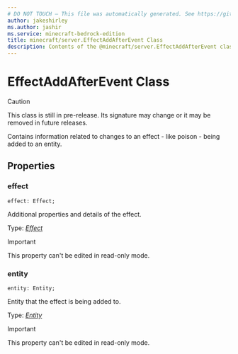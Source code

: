 ```yaml
---
# DO NOT TOUCH — This file was automatically generated. See https://github.com/mojang/minecraftapidocsgenerator to modify descriptions, examples, etc.
author: jakeshirley
ms.author: jashir
ms.service: minecraft-bedrock-edition
title: minecraft/server.EffectAddAfterEvent Class
description: Contents of the @minecraft/server.EffectAddAfterEvent class.
---
```

# EffectAddAfterEvent Class

> [!CAUTION]
> This class is still in pre-release.  Its signature may change or it may be removed in future releases.

Contains information related to changes to an effect - like poison - being added to an entity.

## Properties

### **effect**
`effect: Effect;`

Additional properties and details of the effect.

Type: [*Effect*](Effect.md)
  
> [!IMPORTANT]
> This property can't be edited in read-only mode.

### **entity**
`entity: Entity;`

Entity that the effect is being added to.

Type: [*Entity*](Entity.md)
  
> [!IMPORTANT]
> This property can't be edited in read-only mode.

